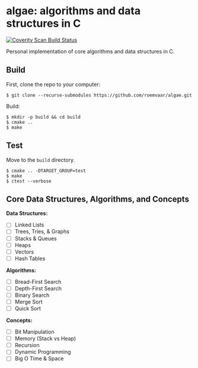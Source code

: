 # algae: algorithms and data structures in C

<a href="https://scan.coverity.com/projects/roemvaar-algae">
  <img alt="Coverity Scan Build Status"
       src="https://scan.coverity.com/projects/30285/badge.svg"/>
</a>

Personal implementation of core algorithms and data structures in C.

## Build

First, clone the repo to your computer:

```
$ git clone --recurse-submodules https://github.com/roemvaar/algae.git
```

Build:

```
$ mkdir -p build && cd build
$ cmake ..
$ make
```

## Test

Move to the `build` directory.

```
$ cmake .. -DTARGET_GROUP=test
$ make
$ ctest --verbose
```

## Core Data Structures, Algorithms, and Concepts

**Data Structures:**

- [ ] Linked Lists
- [ ] Trees, Tries, & Graphs
- [ ] Stacks & Queues
- [ ] Heaps
- [ ] Vectors
- [ ] Hash Tables

**Algorithms:**

- [ ] Bread-First Search
- [ ] Depth-First Search
- [ ] Binary Search
- [ ] Merge Sort
- [ ] Quick Sort

**Concepts:**

- [ ] Bit Manipulation
- [ ] Memory (Stack vs Heap)
- [ ] Recursion
- [ ] Dynamic Programming
- [ ] Big O Time & Space
